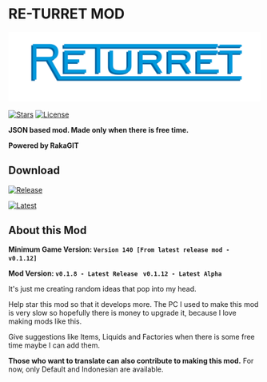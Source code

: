 # RE-TURRET MOD

![logo](packs/README/ReTurretBlue.png)

[![Stars](https://img.shields.io/github/stars/RakaGIT/ReTurret?l&style=for-the-badge&logo=github&logoColor=00c90d&color=00ba0c&label=MOD%20STAR)]()
[![License](https://img.shields.io/github/license/RakaGIT/ReTurret?label=MOD%20LICENSE&logo=bitwarden&logoColor=green&style=for-the-badge)](https://github.com/RakaGIT/ReTurret/blob/main/LICENSE)

****JSON based mod. Made only when there is free time.****

**Powered by RakaGIT**

## Download

[![Release](https://img.shields.io/github/v/release/RakaGIT/ReTurret?color=00aeff&include_prereleases&label=DOWNLOAD%20LATEST%20RELEASE&logo=acclaim&logoColor=00bbff&style=for-the-badge)](https://github.com/RakaGIT/ReTurret/releases)

[![Latest](https://img.shields.io/badge/DOWNLOAD%20LATEST%20CODE-v0.1.12--ALPHA-f5e342?style=for-the-badge&logo=onlyoffice&logoColor=f5e342)](https://github.com/RakaGIT/ReTurret/archive/refs/heads/main.zip)

## About this Mod

****Minimum Game Version:
`Version 140 [From latest release mod - v0.1.12]`****

****Mod Version:
`v0.1.8 - Latest Release `
`v0.1.12 - Latest Alpha`****

It's just me creating random ideas that pop into my head.

Help star this mod so that it develops more.
The PC I used to make this mod is very slow so hopefully there is money to upgrade it, because I love making mods like this.

Give suggestions like Items, Liquids and Factories when there is some free time maybe I can add them.

****Those who want to translate can also contribute to making this mod.****
For now, only Default and Indonesian are available.
